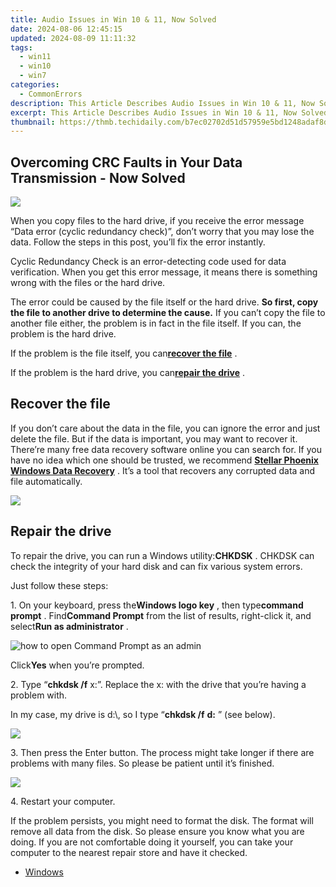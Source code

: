 ```yaml
---
title: Audio Issues in Win 10 & 11, Now Solved
date: 2024-08-06 12:45:15
updated: 2024-08-09 11:11:32
tags:
  - win11
  - win10
  - win7
categories:
  - CommonErrors
description: This Article Describes Audio Issues in Win 10 & 11, Now Solved
excerpt: This Article Describes Audio Issues in Win 10 & 11, Now Solved
thumbnail: https://thmb.techidaily.com/b7ec02702d51d57959e5bd1248adaf8d9c4e1536be03bd52fccab5d6aa482430.jpg
---
```


## Overcoming CRC Faults in Your Data Transmission - Now Solved

![](https://images.drivereasy.com/wp-content/uploads/2017/07/img_597b0693e1cf1.png)

 When you copy files to the hard drive, if you receive the error message “Data error (cyclic redundancy check)”, don’t worry that you may lose the data. Follow the steps in this post, you’ll fix the error instantly.

 Cyclic Redundancy Check is an error-detecting code used for data verification. When you get this error message, it means there is something wrong with the files or the hard drive.

 The error could be caused by the file itself or the hard drive. **So first, copy the file to another drive to determine the cause.** If you can’t copy the file to another file either, the problem is in fact in the file itself. If you can, the problem is the hard drive.

 If the problem is the file itself, you can[**recover the file**](#file) .

 If the problem is the hard drive, you can[**repair the drive**](#drive) .

## **Recover the file**

 If you don’t care about the data in the file, you can ignore the error and just delete the file. But if the data is important, you may want to recover it. There’re many free data recovery software online you can search for. If you have no idea which one should be trusted, we recommend **[Stellar Phoenix Windows Data Recovery](https://tools.techidaily.com/drivereasy/download/)**  . It’s a tool that recovers any corrupted data and file automatically.

![](https://images.drivereasy.com/wp-content/uploads/2023/11/Stellar-Windows-data-recovery.png)

## **Repair the drive**

 To repair the drive, you can run a Windows utility:**CHKDSK** . CHKDSK can check the integrity of your hard disk and can fix various system errors.

Just follow these steps:

 1\. On your keyboard, press the**Windows logo key** , then type**command prompt** . Find**Command Prompt** from the list of results, right-click it, and select**Run as administrator** .

![how to open Command Prompt as an admin](https://images.drivereasy.com/wp-content/uploads/2023/10/win11-Command-Prompt-Run-as-administrator.jpg)

 Click**Yes** when you’re prompted.

 2\. Type “**chkdsk /f** x:”. Replace the x: with the drive that you’re having a problem with.

 In my case, my drive is d:\\, so I type “**chkdsk /f** **d:** ” (see below).

![](https://images.drivereasy.com/wp-content/uploads/2023/11/win11-Command-Prompt-chksk-f-d.jpg)

 3\. Then press the Enter button. The process might take longer if there are problems with many files. So please be patient until it’s finished.

![](https://images.drivereasy.com/wp-content/uploads/2017/07/img_597b140aa2470.png)

4\. Restart your computer.

 If the problem persists, you might need to format the disk. The format will remove all data from the disk. So please ensure you know what you are doing. If you are not comfortable doing it yourself, you can take your computer to the nearest repair store and have it checked.

* [Windows](https://tools.techidaily.com/drivereasy/download/)

<ins class="adsbygoogle"
     style="display:block"
     data-ad-format="autorelaxed"
     data-ad-client="ca-pub-7571918770474297"
     data-ad-slot="1223367746"></ins>



<ins class="adsbygoogle"
     style="display:block"
     data-ad-client="ca-pub-7571918770474297"
     data-ad-slot="8358498916"
     data-ad-format="auto"
     data-full-width-responsive="true"></ins>
